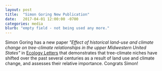 ```yaml
---
layout: post
title:  "Simon Goring New Publication"
date:   2017-04-01 12:00:00 -0700
categories: media
blurb: "empty field - not being used any more."
---
```


Simon Goring has a new paper *"Effect of historical land-use and climate change on tree-climate relationships in the upper Midwestern United States"* in [Ecology Letters](http://onlinelibrary.wiley.com/doi/10.1111/ele.12747/full) that demonstrates that tree-climate niches have shifted over the past several centuries as a result of land use and climate change, and assesses their relative importance.  Congrats Simon!
